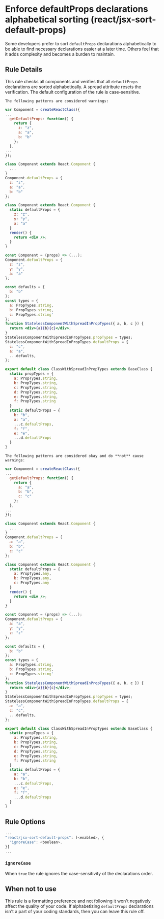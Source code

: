 # Enforce defaultProps declarations alphabetical sorting (react/jsx-sort-default-props)

Some developers prefer to sort `defaultProps` declarations alphabetically to be able to find necessary declarations easier at a later time. Others feel that it adds complexity and becomes a burden to maintain.

## Rule Details

This rule checks all components and verifies that all `defaultProps` declarations are sorted alphabetically. A spread attribute resets the verification. The default configuration of the rule is case-sensitive.

```The following patterns are considered warnings:```

```jsx
var Component = createReactClass({
...
  getDefaultProps: function() {
    return {
      z: "z",
      a: "a",
      b: "b"
    };
  },
...
});

class Component extends React.Component {
  ...
}
Component.defaultProps = {
  z: "z",
  a: "a",
  b: "b"
};

class Component extends React.Component {
  static defaultProps = {
    z: "z",
    y: "y",
    a: "a"
  }
  render() {
    return <div />;
  }
}

const Component = (props) => (...);
Component.defaultProps = {
  z: "z",
  y: "y",
  a: "a"
};

const defaults = {
  b: "b"
};
const types = {
  a: PropTypes.string,
  b: PropTypes.string,
  c: PropTypes.string'
};
function StatelessComponentWithSpreadInPropTypes({ a, b, c }) {
  return <div>{a}{b}{c}</div>;
}
StatelessComponentWithSpreadInPropTypes.propTypes = types;
StatelessComponentWithSpreadInPropTypes.defaultProps = {
  c: "c",
  a: "a",
  ...defaults,
};

export default class ClassWithSpreadInPropTypes extends BaseClass {
  static propTypes = {
    a: PropTypes.string,
    b: PropTypes.string,
    c: PropTypes.string,
    d: PropTypes.string,
    e: PropTypes.string,
    f: PropTypes.string
  }
  static defaultProps = {
    b: "b",
    a: "a",
    ...c.defaultProps,
    f: "f",
    e: "e",
    ...d.defaultProps
  }
}
```

```The following patterns are considered okay and do **not** cause warnings:```

```jsx
var Component = createReactClass({
...
  getDefaultProps: function() {
    return {
      a: "a",
      b: "b",
      c: "c"
    };
  },
...
});

class Component extends React.Component {
  ...
}
Component.defaultProps = {
  a: "a",
  b: "b",
  c: "c"
};

class Component extends React.Component {
  static defaultProps = {
    a: PropTypes.any,
    b: PropTypes.any,
    c: PropTypes.any
  }
  render() {
    return <div />;
  }
}

const Component = (props) => (...);
Component.defaultProps = {
  a: "a",
  y: "y",
  z: "z"
};

const defaults = {
  b: "b"
};
const types = {
  a: PropTypes.string,
  b: PropTypes.string,
  c: PropTypes.string'
};
function StatelessComponentWithSpreadInPropTypes({ a, b, c }) {
  return <div>{a}{b}{c}</div>;
}
StatelessComponentWithSpreadInPropTypes.propTypes = types;
StatelessComponentWithSpreadInPropTypes.defaultProps = {
  a: "a",
  c: "c",
  ...defaults,
};

export default class ClassWithSpreadInPropTypes extends BaseClass {
  static propTypes = {
    a: PropTypes.string,
    b: PropTypes.string,
    c: PropTypes.string,
    d: PropTypes.string,
    e: PropTypes.string,
    f: PropTypes.string
  }
  static defaultProps = {
    a: "a",
    b: "b",
    ...c.defaultProps,
    e: "e",
    f: "f",
    ...d.defaultProps
  }
}
```

## Rule Options

```js
...
"react/jsx-sort-default-props": [<enabled>, {
  "ignoreCase": <boolean>,
}]
...
```

### `ignoreCase`

When `true` the rule ignores the case-sensitivity of the declarations order.

## When not to use

This rule is a formatting preference and not following it won't negatively affect the quality of your code. If alphabetizing `defaultProps` declarations isn't a part of your coding standards, then you can leave this rule off.
